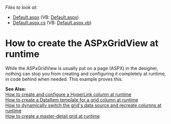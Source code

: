<!-- default file list -->
*Files to look at*:

* [Default.aspx](./CS/Default.aspx) (VB: [Default.aspx](./VB/Default.aspx))
* [Default.aspx.cs](./CS/Default.aspx.cs) (VB: [Default.aspx.vb](./VB/Default.aspx.vb))
<!-- default file list end -->
# How to create the ASPxGridView at runtime


<p>While the ASPxGridView is usually put on a page (ASPX) in the designer, nothing can stop you from creating and configuring it completely at runtime, in code behind when needed. This example proves this.</p><p><strong>See Also:</strong><br />
<a href="https://www.devexpress.com/Support/Center/p/E308">How to create and configure a HyperLink column at runtime</a><br />
<a href="https://www.devexpress.com/Support/Center/p/E293">How to create a DataItem template for a grid column at runtime</a><br />
<a href="https://www.devexpress.com/Support/Center/p/E448">How to dynamically switch the grid's data source and recreate columns at runtime</a><br />
<a href="https://www.devexpress.com/Support/Center/p/E1141">How to create a master-detail grid at runtime</a></p>

<br/>


